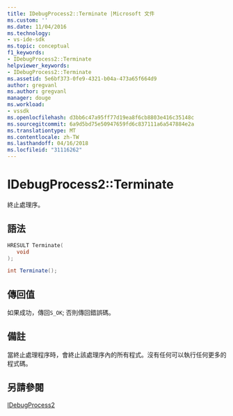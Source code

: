 ```yaml
---
title: IDebugProcess2::Terminate |Microsoft 文件
ms.custom: ''
ms.date: 11/04/2016
ms.technology:
- vs-ide-sdk
ms.topic: conceptual
f1_keywords:
- IDebugProcess2::Terminate
helpviewer_keywords:
- IDebugProcess2::Terminate
ms.assetid: 5e6bf373-0fe9-4321-b04a-473a65f664d9
author: gregvanl
ms.author: gregvanl
manager: douge
ms.workload:
- vssdk
ms.openlocfilehash: d3bb6c47a95ff77d19ea8f6cb8803e416c35148c
ms.sourcegitcommit: 6a9d5bd75e50947659fd6c837111a6a547884e2a
ms.translationtype: MT
ms.contentlocale: zh-TW
ms.lasthandoff: 04/16/2018
ms.locfileid: "31116262"
---
```

# <a name="idebugprocess2terminate"></a>IDebugProcess2::Terminate
終止處理序。  
  
## <a name="syntax"></a>語法  
  
```cpp  
HRESULT Terminate(   
   void   
);  
```  
  
```csharp  
int Terminate();  
```  
  
## <a name="return-value"></a>傳回值  
 如果成功，傳回`S_OK`; 否則傳回錯誤碼。  
  
## <a name="remarks"></a>備註  
 當終止處理程序時，會終止該處理序內的所有程式。沒有任何可以執行任何更多的程式碼。  
  
## <a name="see-also"></a>另請參閱  
 [IDebugProcess2](../../../extensibility/debugger/reference/idebugprocess2.md)
